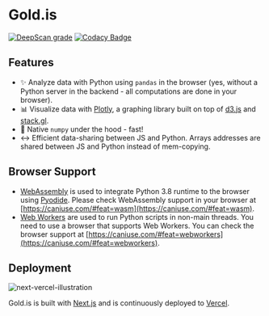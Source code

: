 # Gold.is

[![DeepScan grade](https://deepscan.io/api/teams/10181/projects/13321/branches/220060/badge/grade.svg)](https://deepscan.io/dashboard#view=project&tid=10181&pid=13321&bid=220060) [![Codacy Badge](https://api.codacy.com/project/badge/Grade/5e7a9e7935534e57a9a49d716ff3338a)](https://app.codacy.com/manual/subwaymatch/gold-is?utm_source=github.com&utm_medium=referral&utm_content=subwaymatch/gold-is&utm_campaign=Badge_Grade_Dashboard)

## Features

- :sparkles: Analyze data with Python using `pandas` in the browser (yes, without a Python server in the backend - all computations are done in your browser).
- :bar_chart: Visualize data with [Plotly](https://plotly.com/javascript/), a graphing library built on top of [d3.js](https://d3js.org/) and [stack.gl](https://github.com/stackgl).
- :runner: Native `numpy` under the hood - fast!
- :left_right_arrow: Efficient data-sharing between JS and Python. Arrays addresses are shared between JS and Python instead of mem-copying.


## Browser Support

- [WebAssembly](https://webassembly.org/) is used to integrate Python 3.8 runtime to the browser using [Pyodide](https://github.com/iodide-project/pyodide). Please check WebAssembly support in your browser at [https://caniuse.com/#feat=wasm](https://caniuse.com/#feat=wasm).
- [Web Workers](https://developer.mozilla.org/en-US/docs/Web/API/Web_Workers_API/Using_web_workers) are used to run Python scripts in non-main threads. You need to use a browser that supports Web Workers. You can check the browser support at [https://caniuse.com/#feat=webworkers](https://caniuse.com/#feat=webworkers).


## Deployment

![next-vercel-illustration](https://user-images.githubusercontent.com/1064036/89702608-860a2900-d908-11ea-83ad-aa228b4322ae.jpg)

Gold.is is built with [Next.js](https://nextjs.org/) and is continuously deployed to [Vercel](https://vercel.com/).
